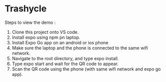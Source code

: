 # Trashycle

Steps to view the demo :

1. Clone this project onto VS code.
2. Install expo using npm pn laptop.
3. Install Expo Go app on an android or ios phone
4. Make sure the laptop and the phone is connected to the same wifi network.
5. Navigate to the root directory, and type expo install.
6. Type expo start and wait for the QR code to appear.
7. Scan the QR code using the phone (with same wifi network and expo go app).

